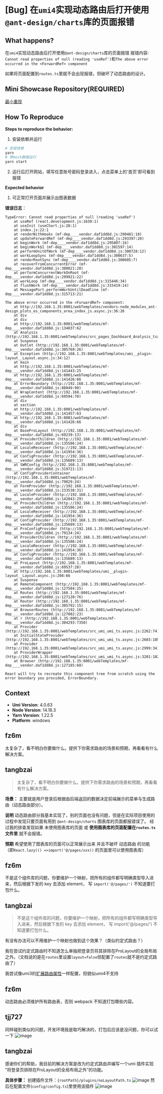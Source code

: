 # [Bug] 在`umi4`实现动态路由后打开使用`@ant-design/charts`库的页面报错

<!--
感谢您向我们反馈问题，为了高效的解决问题，我们期望你能提供以下信息：
-->

## What happens?

<!-- A clear and concise description of what the bug is. -->
<!-- 清晰的描述下遇到的问题。-->

在`umi4`实现动态路由后打开使用`@ant-design/charts`库的页面报错
报错内容: `Cannot read properties of null (reading 'useRef')`和`The above error occurred in the <ForwardRef> component`

如果将页面配置到`routes.ts`里就不会出现报错，但破坏了动态路由的设计。

## Mini Showcase Repository(REQUIRED)

<!-- 为节约大家的时间，无复现步骤的 ISSUE 会被关闭，提供之后再 REOPEN -->
<!-- YOUR_REPOSITORY_URL on github or stackbliz -->

[最小重现](https://github.com/tangbzai/ant-design-charts-demo)

## How To Reproduce

**Steps to reproduce the behavior:**

1. 安装依赖并运行

```bash
# 安装依赖
yarn
# 带mock数据运行
yarn start
```

2. 运行后打开网站，填写任意账号密码登录进入，点击菜单上的'首页'即可看到报错

**Expected behavior**

1. 可正常打开页面并展示出图表数据

<!-- 请提供复现链接/步骤，错误日志以及相关配置 -->

**错误日志**：

```
TypeError: Cannot read properties of null (reading 'useRef')
    at useRef (react.development.js:1630:1)
    at useInit (useChart.js:28:1)
    at index.js:22:1
    at renderWithHooks (mf-dep____vendor.daf1dd8d.js:290481:18)
    at updateForwardRef (mf-dep____vendor.daf1dd8d.js:293397:20)
    at beginWork (mf-dep____vendor.daf1dd8d.js:295807:16)
    at beginWork$1 (mf-dep____vendor.daf1dd8d.js:301597:14)
    at performUnitOfWork (mf-dep____vendor.daf1dd8d.js:300728:12)
    at workLoopSync (mf-dep____vendor.daf1dd8d.js:300637:5)
    at renderRootSync (mf-dep____vendor.daf1dd8d.js:300605:7)
    at recoverFromConcurrentError (mf-dep____vendor.daf1dd8d.js:300021:20)
    at performConcurrentWorkOnRoot (mf-dep____vendor.daf1dd8d.js:299921:22)
    at workLoop (mf-dep____vendor.daf1dd8d.js:315446:34)
    at flushWork (mf-dep____vendor.daf1dd8d.js:315419:14)
    at MessagePort.performWorkUntilDeadline (mf-dep____vendor.daf1dd8d.js:315713:21)
```

```
The above error occurred in the <ForwardRef> component:
    at http://192.168.1.35:8001/webTemplates/vendors-node_modules_ant-design_plots_es_components_area_index_js.async.js:36:26
    at div
    at div
    at http://192.168.1.35:8001/webTemplates/mf-dep____vendor.daf1dd8d.js:134037:62
    at Analysis (http://192.168.1.35:8001/webTemplates/src_pages_Dashboard_Analysis_tsx.async.js:34:107)
    at Suspense
    at Outlet (http://192.168.1.35:8001/webTemplates/mf-dep____vendor.daf1dd8d.js:305769:26)
    at Exception (http://192.168.1.35:8001/webTemplates/umi__plugin-layout__Layout.async.js:34:12)
    at main
    at http://192.168.1.35:8001/webTemplates/mf-dep____vendor.daf1dd8d.js:141443:25
    at http://192.168.1.35:8001/webTemplates/mf-dep____vendor.daf1dd8d.js:141426:66
    at ErrorBoundary (http://192.168.1.35:8001/webTemplates/mf-dep____vendor.daf1dd8d.js:88849:90)
    at WrapContent (http://192.168.1.35:8001/webTemplates/mf-dep____vendor.daf1dd8d.js:69594:70)
    at div
    at section
    at http://192.168.1.35:8001/webTemplates/mf-dep____vendor.daf1dd8d.js:141457:63
    at http://192.168.1.35:8001/webTemplates/mf-dep____vendor.daf1dd8d.js:141426:66
    at div
    at BaseProLayout (http://192.168.1.35:8001/webTemplates/mf-dep____vendor.daf1dd8d.js:69239:13)
    at ProviderChildren (http://192.168.1.35:8001/webTemplates/mf-dep____vendor.daf1dd8d.js:135586:24)
    at LocaleReceiver (http://192.168.1.35:8001/webTemplates/mf-dep____vendor.daf1dd8d.js:141954:36)
    at ConfigProvider (http://192.168.1.35:8001/webTemplates/mf-dep____vendor.daf1dd8d.js:135689:13)
    at SWRConfig (http://192.168.1.35:8001/webTemplates/mf-dep____vendor.daf1dd8d.js:319721:13)
    at ConfigProviderContainer (http://192.168.1.35:8001/webTemplates/mf-dep____vendor.daf1dd8d.js:79029:24)
    at FormProvider (http://192.168.1.35:8001/webTemplates/mf-dep____vendor.daf1dd8d.js:233538:31)
    at LocaleProvider (http://192.168.1.35:8001/webTemplates/mf-dep____vendor.daf1dd8d.js:142043:29)
    at ProviderChildren (http://192.168.1.35:8001/webTemplates/mf-dep____vendor.daf1dd8d.js:135586:24)
    at LocaleReceiver (http://192.168.1.35:8001/webTemplates/mf-dep____vendor.daf1dd8d.js:141954:36)
    at ConfigProvider (http://192.168.1.35:8001/webTemplates/mf-dep____vendor.daf1dd8d.js:135689:13)
    at ProConfigProvider (http://192.168.1.35:8001/webTemplates/mf-dep____vendor.daf1dd8d.js:79134:24)
    at ProviderChildren (http://192.168.1.35:8001/webTemplates/mf-dep____vendor.daf1dd8d.js:135586:24)
    at LocaleReceiver (http://192.168.1.35:8001/webTemplates/mf-dep____vendor.daf1dd8d.js:141954:36)
    at ConfigProvider (http://192.168.1.35:8001/webTemplates/mf-dep____vendor.daf1dd8d.js:135689:13)
    at ProLayout (http://192.168.1.35:8001/webTemplates/mf-dep____vendor.daf1dd8d.js:69537:28)
    at http://192.168.1.35:8001/webTemplates/umi__plugin-layout__Layout.async.js:208:66
    at Suspense
    at RemoteComponent (http://192.168.1.35:8001/webTemplates/mf-dep____vendor.daf1dd8d.js:127584:25)
    at Routes (http://192.168.1.35:8001/webTemplates/mf-dep____vendor.daf1dd8d.js:127120:76)
    at Router (http://192.168.1.35:8001/webTemplates/mf-dep____vendor.daf1dd8d.js:305792:15)
    at BrowserRoutes (http://192.168.1.35:8001/webTemplates/mf-dep____vendor.daf1dd8d.js:127082:23)
    at r (http://192.168.1.35:8001/webTemplates/mf-dep____vendor.daf1dd8d.js:304293:7350)
    at Provider (http://192.168.1.35:8001/webTemplates/src_umi_umi_ts.async.js:2262:74)
    at InitialStateProvider (http://192.168.1.35:8001/webTemplates/src_umi_umi_ts.async.js:2603:105)
    at Provider (http://192.168.1.35:8001/webTemplates/src_umi_umi_ts.async.js:2999:34)
    at ProviderWrapper (http://192.168.1.35:8001/webTemplates/src_umi_umi_ts.async.js:3201:102)
    at Browser (http://192.168.1.35:8001/webTemplates/mf-dep____vendor.daf1dd8d.js:127185:68)

React will try to recreate this component tree from scratch using the error boundary you provided, ErrorBoundary.
```

## Context

- **Umi Version**: 4.0.63
- **Node Version**: 14.18.3
- **Yarn Version**: 1.22.5
- **Platform**: windows

## fz6m

太复杂了，看不明白你要做什么。提供下你需求路由的场景和预期，再看看有什么解决方案。

## tangbzai

> 太复杂了，看不明白你要做什么。提供下你需求路由的场景和预期，再看看有什么解决方案。

**场景：**
主要就是用户登录后根据由后端返回的数据决定前端展示的菜单与生成路由（动态路由部分）。

**说明**
动态路由部分我基本实现了，别的页面也没有问题，但是在实际项目使用的过程中发现只要页面有用到 `@ant-design/charts` 图表库的页面都报错误了。
经过我的排查发现如果 未使用图表库的页面 或 **使用图表库的页面配置在`routes.ts`文件里** 就不会报错。

**预期**
希望使用了图表库的页面可以正常展示出来 并且不破坏 动态路由 的功能（即`React.lazy(() =>import('@/pages/xxx))` 的页面里可以使用图表库）

## fz6m

不是这个组件库的问题，你要维护一个映射，把所有的组件都写明确类型导入进来，然后根据下发的 key 去添加 element， 写 `import('@/pages/')` 不知道要打包什么。

## tangbzai

> 不是这个组件库的问题，你要维护一个映射，把所有的组件都写明确类型导入进来，然后根据下发的 key 去添加 element， 写 import('@/pages/') 不知道要打包什么。

有没有办法可以不用维护一个映射也做到这个效果？（类似约定式路由？）

我在尝试约定式路由时不知道怎么单独把登录页将其排除在ProLayout的全局布局之外。（文档说的是在`routes`里设置`layout=false`但配置了`routes`就不是约定式路由了）

我尝试像umi3的[扩展路由属性](https://v3.umijs.org/zh-CN/docs/convention-routing#%E6%89%A9%E5%B1%95%E8%B7%AF%E7%94%B1%E5%B1%9E%E6%80%A7)一样配置，但貌似umi4不支持

## fz6m

动态路由必须维护所有路由表，否则 webpack 不知道打包哪些内容。

## tjj727

同样碰到类似的问题，开发环境我是取巧解决的，打包后应该是没问题，你可以试一下
![image](https://user-images.githubusercontent.com/129740535/233890900-e926237b-b2bb-4df4-b692-68f7986074d0.png)

## tangbzai

感谢你们的帮助，我目前的解决方案是改为约定式路由并编写一个umi 插件实现 “将登录页排除在ProLayout的全局布局之外”的功能。

**具体步骤：**
创建插件文件：`{rootPath}/plugins/noLayoutPath.ts`
![image](https://user-images.githubusercontent.com/47456577/233893361-6dcceb5d-623c-493d-92e2-6cc19e40dcb0.png)
然后在配置文件(`config/config.ts`)里使用该插件
![image](https://user-images.githubusercontent.com/47456577/233893442-c18d5bc2-6465-4f0b-916a-a5bc6b22686a.png)
